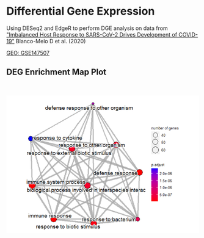 # Differential Gene Expression

Using DESeq2 and EdgeR to perform DGE analysis on data from ["Imbalanced Host Response to SARS-CoV-2
Drives Development of COVID-19"](https://www.ncbi.nlm.nih.gov/pmc/articles/PMC7227586/) Blanco-Melo D et al. (2020)

[GEO: GSE147507](https://www.ncbi.nlm.nih.gov/geo/query/acc.cgi?acc=GSE147507) 


## DEG Enrichment Map Plot
 <br>  
 
![enrichment_plot](https://github.com/Amonae/Differential-Gene-Expression/blob/main/GSEA/GSEA_files/figure-gfm/unnamed-chunk-10-1.png)
